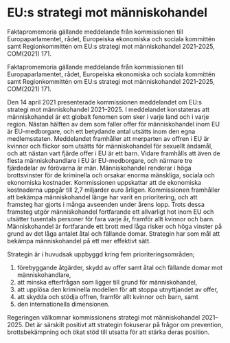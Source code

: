# EU:s strategi mot människohandel

Faktapromemoria gällande meddelande från kommissionen till Europaparlamentet, rådet, Europeiska ekonomiska och sociala kommittén samt Regionkommittén om EU:s strategi mot människohandel 2021-2025, COM(2021) 171.

Faktapromemoria gällande meddelande från kommissionen till Europaparlamentet, rådet, Europeiska ekonomiska och sociala kommittén samt Regionkommittén om EU:s strategi mot människohandel 2021-2025, COM(2021) 171.

Den 14 april 2021 presenterade kommissionen meddelandet om EU:s strategi mot människohandel 2021–2025. I meddelandet konstateras att människohandel är ett globalt fenomen som sker i varje land och i varje region. Nästan hälften av dem som faller offer för människohandel inom EU är EU-medborgare, och ett betydande antal utsätts inom den egna medlemsstaten. Meddelandet framhåller att merparten av offren i EU är kvinnor och flickor som utsätts för människohandel för sexuellt ändamål, och att nästan vart fjärde offer i EU är ett barn. Vidare framhålls att även de flesta människohandlare i EU är EU-medborgare, och närmare tre fjärdedelar av förövarna är män. Människohandel renderar i höga brottsvinster för de kriminella och orsakar enorma mänskliga, sociala och ekonomiska kostnader. Kommissionen uppskattar att de ekonomiska kostnaderna uppgår till 2,7 miljarder euro årligen. Kommissionen framhåller att bekämpa människohandel länge har varit en prioritering, och att framsteg har gjorts i många avseenden under årens lopp. Trots dessa framsteg utgör människohandel fortfarande ett allvarligt hot inom EU och utsätter tusentals personer för fara varje år, framför allt kvinnor och barn. Människohandel är fortfarande ett brott med låga risker och höga vinster på grund av det låga antalet åtal och fällande domar. Strategin har som mål att bekämpa människohandel på ett mer effektivt sätt.

Strategin är i huvudsak uppbyggd kring fem prioriteringsområden;

1. förebyggande åtgärder, skydd av offer samt åtal och fällande domar mot människohandlare,
2. att minska efterfrågan som ligger till grund för människohandel,
3. att upplösa den kriminella modellen för att stoppa utnyttjandet av offer,
4. att skydda och stödja offren, framför allt kvinnor och barn, samt
5. den internationella dimensionen.

Regeringen välkomnar kommissionens strategi mot människohandel 2021–2025. Det är särskilt positivt att strategin fokuserar på frågor om prevention, brottsbekämpning och ökat stöd till utsatta för att stärka deras position.
